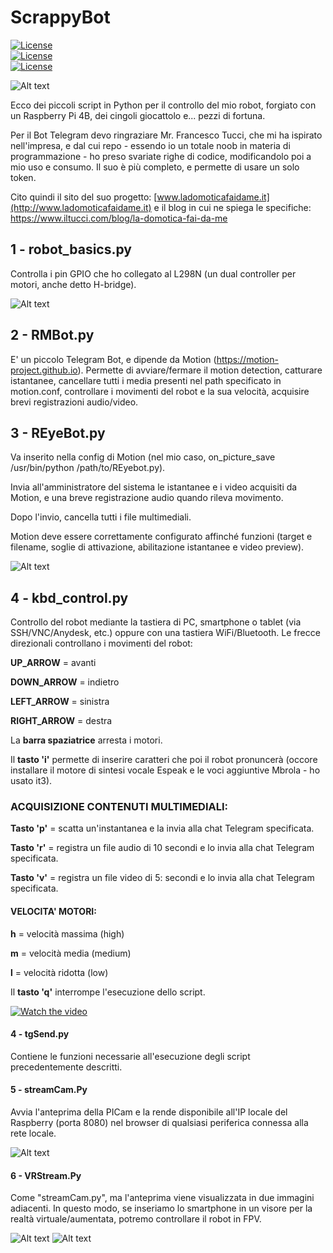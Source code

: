 # ScrappyBot
[![License](https://img.shields.io/badge/License-GPL%20v3-blue.svg)](http://www.gnu.org/licenses/gpl-3.0)   
[![License](https://img.shields.io/badge/License-GPL%20v3-blue.svg)](http://www.gnu.org/licenses/gpl-3.0)   
[![License](https://img.shields.io/badge/License-GPL%20v3-blue.svg)](http://www.gnu.org/licenses/gpl-3.0)   

![Alt text](images/scrappy.jpg)

<div align="left">
Ecco dei piccoli script in Python per il controllo del mio robot, forgiato con un Raspberry Pi 4B, dei cingoli giocattolo e... pezzi di fortuna.

Per il Bot Telegram devo ringraziare Mr. Francesco Tucci, che mi ha ispirato nell'impresa, e dal cui repo - essendo io un totale noob in materia di programmazione - ho preso svariate righe di codice, modificandolo poi a mio uso e consumo. Il suo è più completo, e permette di usare un solo token.

Cito quindi il sito del suo progetto: [www.ladomoticafaidame.it](http://www.ladomoticafaidame.it) e il blog in cui ne spiega le specifiche: https://www.iltucci.com/blog/la-domotica-fai-da-me

## 1 - robot_basics.py

Controlla i pin GPIO che ho collegato al L298N (un dual controller per motori, anche detto H-bridge).

![Alt text](images/img1.png)

## 2 - RMBot.py

E' un piccolo Telegram Bot, e dipende da Motion (https://motion-project.github.io). Permette di avviare/fermare il motion detection, catturare istantanee, cancellare tutti i media presenti nel path specificato in motion.conf, controllare i movimenti del robot e la sua velocità, acquisire brevi registrazioni audio/video.

## 3 - REyeBot.py

Va inserito nella config di Motion (nel mio caso, on_picture_save /usr/bin/python /path/to/REyebot.py).

Invia all'amministratore del sistema le istantanee e i video acquisiti da Motion, e una breve registrazione audio quando rileva movimento.

Dopo l'invio, cancella tutti i file multimediali.

Motion deve essere correttamente configurato affinché funzioni (target e filename, soglie di attivazione, abilitazione istantanee e video preview).

![Alt text](images/rmbot.jpg)

## 4 - kbd_control.py

Controllo del robot mediante la tastiera di PC, smartphone o tablet (via SSH/VNC/Anydesk, etc.) oppure con una tastiera WiFi/Bluetooth.
Le frecce direzionali controllano i movimenti del robot:

 **UP_ARROW** = avanti

 **DOWN_ARROW** = indietro

 **LEFT_ARROW** = sinistra

 **RIGHT_ARROW** = destra

La **barra spaziatrice** arresta i motori.

Il **tasto 'i'** permette di inserire caratteri che poi il robot pronuncerà (occore installare il motore di sintesi vocale Espeak e le voci aggiuntive Mbrola - ho usato it3).

### ACQUISIZIONE CONTENUTI MULTIMEDIALI:

**Tasto 'p'** = scatta un'instantanea e la invia alla chat Telegram specificata.

**Tasto 'r'** = registra un file audio di 10 secondi e lo invia alla chat Telegram specificata.

**Tasto 'v'** = registra un file video di 5: secondi e lo invia alla chat Telegram specificata.

#### VELOCITA' MOTORI:

**h** = velocità massima (high)

**m** = velocità media (medium)

**l** = velocità ridotta (low)

Il **tasto 'q'** interrompe l'esecuzione dello script.

[![Watch the video](images/ui.jpg)](images/test.mp4/)

#### 4 - tgSend.py

Contiene le funzioni necessarie all'esecuzione degli script precedentemente descritti.

#### 5 - streamCam.Py

Avvia l'anteprima della PICam e la rende disponibile all'IP locale del Raspberry (porta 8080) nel browser di qualsiasi periferica connessa alla rete locale.

![Alt text](images/img2.png)

#### 6 - VRStream.Py

Come "streamCam.py", ma l'anteprima viene visualizzata in due immagini adiacenti. In questo modo, se inseriamo lo smartphone in un visore per la realtà virtuale/aumentata, potremo controllare il robot in FPV.

![Alt text](images/parts.png)
![Alt text](images/img3.png)
